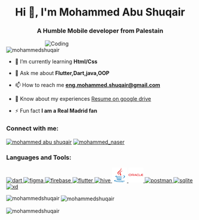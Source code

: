 
<h1 align="center">Hi 👋, I'm Mohammed Abu Shuqair</h1>
<h3 align="center">A Humble Mobile developer from Palestain</h3>
<img align="right" alt="Coding" width="400" src="https://media.tenor.com/GfSX-u7VGM4AAAAC/coding.gif" alt="cover image"/>

<p align="left"> <img src="https://komarev.com/ghpvc/?username=mohammedshuqair&label=Profile%20views&color=0e75b6&style=flat" alt="mohammedshuqair" /> </p>

- 🌱 I’m currently learning **Html/Css**

- 💬 Ask me about **Flutter,Dart,java,OOP**

- 📫 How to reach me **eng.mohammed.shuqair@gmail.com**

- 📄 Know about my experiences [Resume on google drive](https://drive.google.com/file/d/1tNdKqcGfL1HHYF3pxCr6BzS6pcB46jqI/view?usp=sharing)

- ⚡ Fun fact **I am a Real Madrid fan**

<h3 align="left">Connect with me:</h3>
<p align="left">
<a href="https://linkedin.com/in/mohammed-abu-shuqair" target="blank"><img align="center" src="https://raw.githubusercontent.com/rahuldkjain/github-profile-readme-generator/master/src/images/icons/Social/linked-in-alt.svg" alt="mohammed abu shuqair" height="30" width="40" /></a>
<a href="https://www.leetcode.com/mohammed_naser" target="blank"><img align="center" src="https://raw.githubusercontent.com/rahuldkjain/github-profile-readme-generator/master/src/images/icons/Social/leet-code.svg" alt="mohammed_naser" height="30" width="40" /></a>
</p>

<h3 align="left">Languages and Tools:</h3>
<p align="left"> <a href="https://dart.dev" target="_blank" rel="noreferrer"> <img src="https://www.vectorlogo.zone/logos/dartlang/dartlang-icon.svg" alt="dart" width="40" height="40"/> </a> <a href="https://www.figma.com/" target="_blank" rel="noreferrer"> <img src="https://www.vectorlogo.zone/logos/figma/figma-icon.svg" alt="figma" width="40" height="40"/> </a> <a href="https://firebase.google.com/" target="_blank" rel="noreferrer"> <img src="https://www.vectorlogo.zone/logos/firebase/firebase-icon.svg" alt="firebase" width="40" height="40"/> </a> <a href="https://flutter.dev" target="_blank" rel="noreferrer"> <img src="https://www.vectorlogo.zone/logos/flutterio/flutterio-icon.svg" alt="flutter" width="40" height="40"/> </a> <a href="https://hive.apache.org/" target="_blank" rel="noreferrer"> <img src="https://www.vectorlogo.zone/logos/apache_hive/apache_hive-icon.svg" alt="hive" width="40" height="40"/> </a> <a href="https://www.java.com" target="_blank" rel="noreferrer"> <img src="https://raw.githubusercontent.com/devicons/devicon/master/icons/java/java-original.svg" alt="java" width="40" height="40"/> </a> <a href="https://www.oracle.com/" target="_blank" rel="noreferrer"> <img src="https://raw.githubusercontent.com/devicons/devicon/master/icons/oracle/oracle-original.svg" alt="oracle" width="40" height="40"/> </a> <a href="https://postman.com" target="_blank" rel="noreferrer"> <img src="https://www.vectorlogo.zone/logos/getpostman/getpostman-icon.svg" alt="postman" width="40" height="40"/> </a> <a href="https://www.sqlite.org/" target="_blank" rel="noreferrer"> <img src="https://www.vectorlogo.zone/logos/sqlite/sqlite-icon.svg" alt="sqlite" width="40" height="40"/> </a> <a href="https://www.adobe.com/products/xd.html" target="_blank" rel="noreferrer"> <img src="https://cdn.worldvectorlogo.com/logos/adobe-xd.svg" alt="xd" width="40" height="40"/> </a> </p>

<p><img align="left" src="https://github-readme-stats.vercel.app/api/top-langs?username=mohammedshuqair&show_icons=true&locale=en&layout=compact" alt="mohammedshuqair" /></p>

<p>&nbsp;<img align="center" src="https://github-readme-stats.vercel.app/api?username=mohammedshuqair&show_icons=true&locale=en" alt="mohammedshuqair" /></p>

<p><img align="center" src="https://github-readme-streak-stats.herokuapp.com/?user=mohammedshuqair&" alt="mohammedshuqair" /></p>

